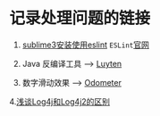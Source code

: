 # 记录处理问题的链接
1. [sublime3安装使用eslint](http://blog.csdn.net/gdp12315_gu/article/details/53994029) `ESLint`[官网](https://eslint.org/)

2. Java 反编译工具 --> [Luyten](https://github.com/deathmarine/Luyten)

3. 数字滑动效果 --> [Odometer](http://github.hubspot.com/odometer/)

4.[浅谈Log4j和Log4j2的区别](http://blog.csdn.net/fangaohua200/article/details/53561718)
